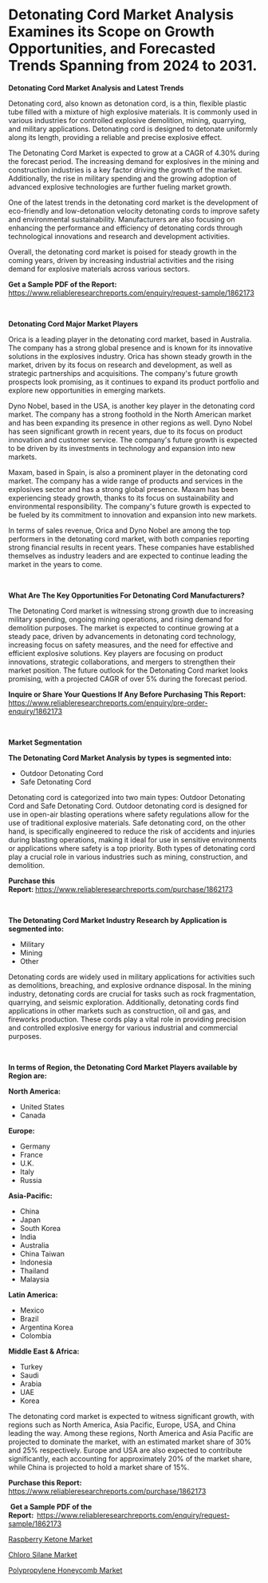 <p><h1>Detonating Cord Market Analysis Examines its Scope on Growth Opportunities, and Forecasted Trends Spanning from 2024 to 2031.</h1></p><p><strong>Detonating Cord Market Analysis and Latest Trends</strong></p>
<p><p>Detonating cord, also known as detonation cord, is a thin, flexible plastic tube filled with a mixture of high explosive materials. It is commonly used in various industries for controlled explosive demolition, mining, quarrying, and military applications. Detonating cord is designed to detonate uniformly along its length, providing a reliable and precise explosive effect.</p><p>The Detonating Cord Market is expected to grow at a CAGR of 4.30% during the forecast period. The increasing demand for explosives in the mining and construction industries is a key factor driving the growth of the market. Additionally, the rise in military spending and the growing adoption of advanced explosive technologies are further fueling market growth.</p><p>One of the latest trends in the detonating cord market is the development of eco-friendly and low-detonation velocity detonating cords to improve safety and environmental sustainability. Manufacturers are also focusing on enhancing the performance and efficiency of detonating cords through technological innovations and research and development activities.</p><p>Overall, the detonating cord market is poised for steady growth in the coming years, driven by increasing industrial activities and the rising demand for explosive materials across various sectors.</p></p>
<p><strong>Get a Sample PDF of the Report:&nbsp;</strong> <a href="https://www.reliableresearchreports.com/enquiry/request-sample/1862173">https://www.reliableresearchreports.com/enquiry/request-sample/1862173</a></p>
<p>&nbsp;</p>
<p><strong>Detonating Cord Major Market Players</strong></p>
<p><p>Orica is a leading player in the detonating cord market, based in Australia. The company has a strong global presence and is known for its innovative solutions in the explosives industry. Orica has shown steady growth in the market, driven by its focus on research and development, as well as strategic partnerships and acquisitions. The company's future growth prospects look promising, as it continues to expand its product portfolio and explore new opportunities in emerging markets.</p><p>Dyno Nobel, based in the USA, is another key player in the detonating cord market. The company has a strong foothold in the North American market and has been expanding its presence in other regions as well. Dyno Nobel has seen significant growth in recent years, due to its focus on product innovation and customer service. The company's future growth is expected to be driven by its investments in technology and expansion into new markets.</p><p>Maxam, based in Spain, is also a prominent player in the detonating cord market. The company has a wide range of products and services in the explosives sector and has a strong global presence. Maxam has been experiencing steady growth, thanks to its focus on sustainability and environmental responsibility. The company's future growth is expected to be fueled by its commitment to innovation and expansion into new markets.</p><p>In terms of sales revenue, Orica and Dyno Nobel are among the top performers in the detonating cord market, with both companies reporting strong financial results in recent years. These companies have established themselves as industry leaders and are expected to continue leading the market in the years to come.</p></p>
<p>&nbsp;</p>
<p><strong>What Are The Key Opportunities For Detonating Cord Manufacturers?</strong></p>
<p><p>The Detonating Cord market is witnessing strong growth due to increasing military spending, ongoing mining operations, and rising demand for demolition purposes. The market is expected to continue growing at a steady pace, driven by advancements in detonating cord technology, increasing focus on safety measures, and the need for effective and efficient explosive solutions. Key players are focusing on product innovations, strategic collaborations, and mergers to strengthen their market position. The future outlook for the Detonating Cord market looks promising, with a projected CAGR of over 5% during the forecast period.</p></p>
<p><strong>Inquire or Share Your Questions If Any Before Purchasing This Report:</strong> <a href="https://www.reliableresearchreports.com/enquiry/pre-order-enquiry/1862173">https://www.reliableresearchreports.com/enquiry/pre-order-enquiry/1862173</a></p>
<p>&nbsp;</p>
<p><strong>Market Segmentation</strong></p>
<p><strong>The Detonating Cord Market Analysis by types is segmented into:</strong></p>
<p><ul><li>Outdoor Detonating Cord</li><li>Safe Detonating Cord</li></ul></p>
<p><p>Detonating cord is categorized into two main types: Outdoor Detonating Cord and Safe Detonating Cord. Outdoor detonating cord is designed for use in open-air blasting operations where safety regulations allow for the use of traditional explosive materials. Safe detonating cord, on the other hand, is specifically engineered to reduce the risk of accidents and injuries during blasting operations, making it ideal for use in sensitive environments or applications where safety is a top priority. Both types of detonating cord play a crucial role in various industries such as mining, construction, and demolition.</p></p>
<p><strong>Purchase this Report:&nbsp;</strong><a href="https://www.reliableresearchreports.com/purchase/1862173">https://www.reliableresearchreports.com/purchase/1862173</a></p>
<p>&nbsp;</p>
<p><strong>The Detonating Cord Market Industry Research by Application is segmented into:</strong></p>
<p><ul><li>Military</li><li>Mining</li><li>Other</li></ul></p>
<p><p>Detonating cords are widely used in military applications for activities such as demolitions, breaching, and explosive ordnance disposal. In the mining industry, detonating cords are crucial for tasks such as rock fragmentation, quarrying, and seismic exploration. Additionally, detonating cords find applications in other markets such as construction, oil and gas, and fireworks production. These cords play a vital role in providing precision and controlled explosive energy for various industrial and commercial purposes.</p></p>
<p>&nbsp;</p>
<p><strong>In terms of Region, the Detonating Cord Market Players available by Region are:</strong></p>
<p>
    <p> <strong> North America: </strong>
        <ul>
            <li>United States</li>
            <li>Canada</li>
        </ul>
        </p> 
    <p> <strong> Europe: </strong>
        <ul>
            <li>Germany</li>
            <li>France</li>
            <li>U.K.</li>
            <li>Italy</li>
            <li>Russia</li>
        </ul>
        </p> 
    <p> <strong> Asia-Pacific: </strong>
        <ul>
            <li>China</li>
            <li>Japan</li>
            <li>South Korea</li>
            <li>India</li>
            <li>Australia</li>
            <li>China Taiwan</li>
            <li>Indonesia</li>
            <li>Thailand</li>
            <li>Malaysia</li>
        </ul>
        </p> 
    <p> <strong> Latin America: </strong>
        <ul>
            <li>Mexico</li>
            <li>Brazil</li>
            <li>Argentina Korea</li>
            <li>Colombia</li>
        </ul>
        </p> 
    <p> <strong> Middle East & Africa: </strong>
        <ul>
            <li>Turkey</li>
            <li>Saudi</li>
            <li>Arabia</li>
            <li>UAE</li>
            <li>Korea</li>
        </ul>
    </p>
    </p>
<p><p>The detonating cord market is expected to witness significant growth, with regions such as North America, Asia Pacific, Europe, USA, and China leading the way. Among these regions, North America and Asia Pacific are projected to dominate the market, with an estimated market share of 30% and 25% respectively. Europe and USA are also expected to contribute significantly, each accounting for approximately 20% of the market share, while China is projected to hold a market share of 15%.</p></p>
<p><strong>Purchase this Report: </strong><a href="https://www.reliableresearchreports.com/purchase/1862173">https://www.reliableresearchreports.com/purchase/1862173</a></p>
<p>&nbsp;<strong>Get a Sample PDF of the Report:&nbsp;&nbsp;</strong><a href="https://www.reliableresearchreports.com/enquiry/request-sample/1862173">https://www.reliableresearchreports.com/enquiry/request-sample/1862173</a></p>
<p><strong></strong></p>
<p><p><a href="https://github.com/lataunyatinikmelvin59ilbd0dv/Market-Research-Report-List-1/blob/main/raspberry-ketone-market.md">Raspberry Ketone Market</a></p><p><a href="https://github.com/arionmp/Market-Research-Report-List-2/blob/main/chloro-silane-market.md">Chloro Silane Market</a></p><p><a href="https://github.com/pgtimber/Market-Research-Report-List-1/blob/main/polypropylene-honeycomb-market.md">Polypropylene Honeycomb Market</a></p></p>